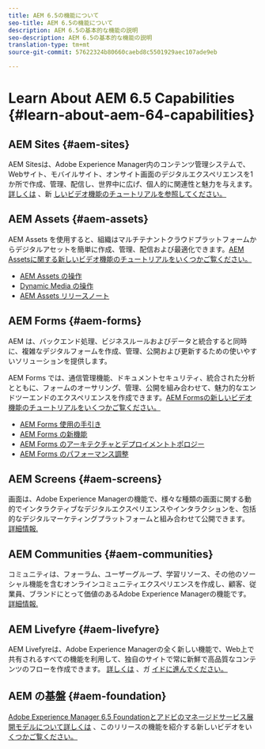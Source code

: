 ```yaml
---
title: AEM 6.5の機能について
seo-title: AEM 6.5の機能について
description: AEM 6.5の基本的な機能の説明
seo-description: AEM 6.5の基本的な機能の説明
translation-type: tm+mt
source-git-commit: 57622324b80660caebd8c5501929aec107ade9eb

---
```



# Learn About AEM 6.5 Capabilities {#learn-about-aem-64-capabilities}

## AEM Sites {#aem-sites}

AEM Sitesは、Adobe Experience Manager内のコンテンツ管理システムで、Webサイト、モバイルサイト、オンサイト画面のデジタルエクスペリエンスを1か所で作成、管理、配信し、世界中に広げ、個人的に関連性と魅力を与えます。 [詳しくは](http://www.adobe.com/marketing-cloud/enterprise-content-management/web-cms.html) 、新 [しいビデオ機能のチュートリアルを参照してください。](https://helpx.adobe.com/experience-manager/kt/sites/index/aem-6-5-sites.html)

## AEM Assets {#aem-assets}

AEM Assets を使用すると、組織はマルチテナントクラウドプラットフォームからデジタルアセットを簡単に作成、管理、配信および最適化できます。[AEM Assetsに関する新しいビデオ機能のチュートリアルをいくつかご覧ください。](https://helpx.adobe.com/experience-manager/kt/assets/index/aem-6-4-assets.html)

* [AEM Assets の操作](/help/assets/managing-assets-touch-ui.md)
* [Dynamic Media の操作](/help/assets/dynamic-media.md)
* [AEM Assets リリースノート](/help/release-notes/assets.md)

## AEM Forms {#aem-forms}

AEM は、バックエンド処理、ビジネスルールおよびデータと統合すると同時に、複雑なデジタルフォームを作成、管理、公開および更新するための使いやすいソリューションを提供します。

AEM Forms では、通信管理機能、ドキュメントセキュリティ、統合された分析とともに、フォームのオーサリング、管理、公開を組み合わせて、魅力的なエンドツーエンドのエクスペリエンスを作成できます。[AEM Formsの新しいビデオ機能のチュートリアルをいくつかご覧ください。](https://helpx.adobe.com/experience-manager/kt/forms/index/aem-6-5-forms.html)

* [AEM Forms 使用の手引き](/help/forms/using/introduction-aem-forms.md)
* [AEM Forms の新機能](/help/forms/using/whats-new.md)
* [AEM Forms のアーキテクチャとデプロイメントトポロジー](/help/forms/using/aem-forms-architecture-deployment.md)
* [AEM Forms のパフォーマンス調整](/help/forms/using/performance-tuning-aem-forms.md)

## AEM Screens {#aem-screens}

画面は、Adobe Experience Managerの機能で、様々な種類の画面に関する動的でインタラクティブなデジタルエクスペリエンスやインタラクションを、包括的なデジタルマーケティングプラットフォームと組み合わせて公開できます。  [詳細情報.](https://docs.adobe.com/content/help/en/experience-manager-screens/user-guide/aem-screens-introduction.html)

## AEM Communities {#aem-communities}

コミュニティは、フォーラム、ユーザーグループ、学習リソース、その他のソーシャル機能を含むオンラインコミュニティエクスペリエンスを作成し、顧客、従業員、ブランドにとって価値のあるAdobe Experience Managerの機能です。 [詳細情報.](http://www.adobe.com/marketing-cloud/enterprise-content-management/social-community-cms.html)

## AEM Livefyre {#aem-livefyre}

AEM Livefyreは、Adobe Experience Managerの全く新しい機能で、Web上で共有されるすべての機能を利用して、独自のサイトで常に新鮮で高品質なコンテンツのフローを作成できます。 [詳しくは](http://www.adobe.com/marketing-cloud/enterprise-content-management/ugc-content-platform.html) 、ガ [イドに進んでください。](https://answers.livefyre.com/product/livefyre-for-adobe-experience-manager-aem/)

## AEM の基盤 {#aem-foundation}

[Adobe Experience Manager 6.5 Foundationとアドビのマネージドサービス展開モデルについて詳しくは](/help/sites-deploying/home.md) 、このリリースの機能を紹介する新しいビデオをい [くつかご覧ください。](https://helpx.adobe.com/experience-manager/kt/sites/index/aem-6-5-sites.html)

